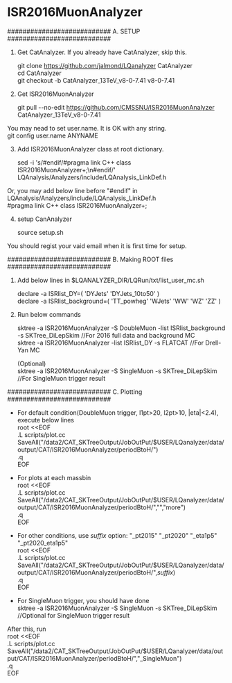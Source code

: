 # ISR2016MuonAnalyzer

###########################
A. SETUP
###########################

1. Get CatAnalyzer. If you already have CatAnalyzer, skip this.

   git clone https://github.com/jalmond/LQanalyzer CatAnalyzer  
   cd CatAnalyzer  
   git checkout -b CatAnalyzer_13TeV_v8-0-7.41 v8-0-7.41  



2. Get ISR2016MuonAnalyzer

   git pull --no-edit https://github.com/CMSSNU/ISR2016MuonAnalyzer CatAnalyzer_13TeV_v8-0-7.41  

You may nead to set user.name. It is OK with any string.  
    git config user.name ANYNAME



3. Add ISR2016MuonAnalyzer class at root dictionary.

   sed -i 's/#endif/#pragma link C++ class ISR2016MuonAnalyzer+;\n#endif/' LQAnalysis/Analyzers/include/LQAnalysis_LinkDef.h  

Or, you may add below line before "#endif" in LQAnalysis/Analyzers/include/LQAnalysis_LinkDef.h  
    #pragma link C++ class ISR2016MuonAnalyzer+;



4. setup CanAnalyzer

   source setup.sh

You should regist your vaid email when it is first time for setup.


###########################
B. Making ROOT files
###########################

1. Add below lines in $LQANALYZER_DIR/LQRun/txt/list_user_mc.sh

   declare -a ISRlist_DY=( 'DYJets' 'DYJets_10to50' )  
   declare -a ISRlist_background=( 'TT_powheg' 'WJets' 'WW' 'WZ' 'ZZ' )  



2. Run below commands

   sktree -a ISR2016MuonAnalyzer -S DoubleMuon -list ISRlist_background -s SKTree_DiLepSkim //For 2016 full data and background MC  
   sktree -a ISR2016MuonAnalyzer -list ISRlist_DY -s FLATCAT //For Drell-Yan MC  
  
   (Optional)  
   sktree -a ISR2016MuonAnalyzer -S SingleMuon -s SKTree_DiLepSkim //For SingleMuon trigger result  


###########################
C. Plotting
###########################
- For default condition(DoubleMuon trigger, l1pt>20, l2pt>10, |eta|<2.4), execute below lines  
root <<EOF  
.L scripts/plot.cc  
SaveAll("/data2/CAT_SKTreeOutput/JobOutPut/$USER/LQanalyzer/data/output/CAT/ISR2016MuonAnalyzer/periodBtoH/")  
.q  
EOF  
  
- For plots at each massbin  
root <<EOF  
.L scripts/plot.cc  
SaveAll("/data2/CAT_SKTreeOutput/JobOutPut/$USER/LQanalyzer/data/output/CAT/ISR2016MuonAnalyzer/periodBtoH/","","more")  
.q  
EOF  
  
- For other conditions, use _suffix_ option: "_pt2015" "_pt2020" "_eta1p5" "_pt2020_eta1p5"  
root <<EOF  
.L scripts/plot.cc  
SaveAll("/data2/CAT_SKTreeOutput/JobOutPut/$USER/LQanalyzer/data/output/CAT/ISR2016MuonAnalyzer/periodBtoH/",_suffix_)  
.q  
EOF  
  
- For SingleMuon trigger, you should have done  
   sktree -a ISR2016MuonAnalyzer -S SingleMuon -s SKTree_DiLepSkim //Optional for SingleMuon trigger result  
  
After this, run  
root <<EOF  
.L scripts/plot.cc  
SaveAll("/data2/CAT_SKTreeOutput/JobOutPut/$USER/LQanalyzer/data/output/CAT/ISR2016MuonAnalyzer/periodBtoH/","_SingleMuon")  
.q  
EOF  
